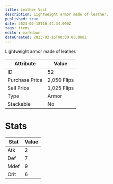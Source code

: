 ```yaml
---
title: Leather Vest
description: Lightweight armor made of leather.
published: true
date: 2023-02-18T16:44:34.000Z
tags: items
editor: markdown
dateCreated: 2023-02-16T00:00:00.000Z
---
```


Lightweight armor made of leather.

|Attribute|Value|
|-|-|
|ID|52|
|Purchase Price|2,050 Flips|
|Sell Price|1,025 Flips|
|Type|Armor|
|Stackable|No|

# Stats
|Stat|Value|
|-|-|
|Atk|2|
|Def|7|
|Mdef|9|
|Crit|6|
